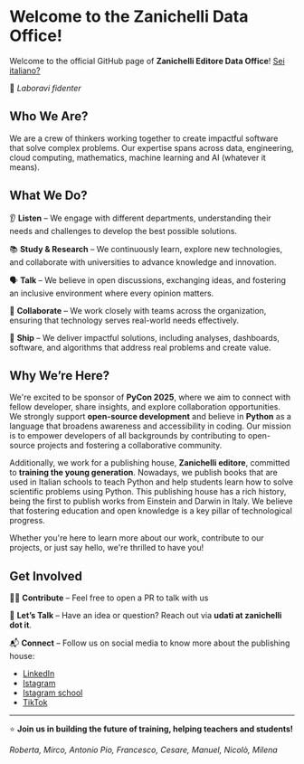 # Welcome to the Zanichelli Data Office!


Welcome to the official GitHub page of **Zanichelli Editore Data Office**! [Sei italiano?](./README_it.md)

🏫 *Laboravi fidenter*

## Who We Are?

We are a crew of thinkers working together to create impactful software that solve complex problems. Our expertise spans across data, engineering, cloud computing, mathematics, machine learning and AI (whatever it means).

## What We Do?

👂 **Listen** – We engage with different departments, understanding their needs and challenges to develop the best possible solutions.

📚 **Study & Research** – We continuously learn, explore new technologies, and collaborate with universities to advance knowledge and innovation.

🗣 **Talk** – We believe in open discussions, exchanging ideas, and fostering an inclusive environment where every opinion matters.

🤝 **Collaborate** – We work closely with teams across the organization, ensuring that technology serves real-world needs effectively.

🚀 **Ship** – We deliver impactful solutions, including analyses, dashboards, software, and algorithms that address real problems and create value.

## Why We’re Here?

We're excited to be sponsor of **PyCon 2025**, where we aim to connect with fellow developer, share insights, and explore collaboration opportunities. We strongly support **open-source development** and believe in **Python** as a language that broadens awareness and accessibility in coding. Our mission is to empower developers of all backgrounds by contributing to open-source projects and fostering a collaborative community.

Additionally, we work for a publishing house, **Zanichelli editore**, committed to **training the young generation**. Nowadays, we publish books that are used in Italian schools to teach Python and help students learn how to solve scientific problems using Python. This publishing house has a rich history, being the first to publish works from Einstein and Darwin in Italy. We believe that fostering education and open knowledge is a key pillar of technological progress.

Whether you're here to learn more about our work, contribute to our projects, or just say hello, we're thrilled to have you!

## Get Involved

👨‍💻 **Contribute** – Feel free to open a PR to talk with us

🎤 **Let’s Talk** – Have an idea or question? Reach out via **udati at zanichelli dot it**.

📬 **Connect** – Follow us on social media to know more about the publishing house:

- [LinkedIn](https://www.linkedin.com/company/zanichelli-editore-s.p.a/)
- [Istagram](https://www.instagram.com/zanichellieditore/)
- [Istagram school](https://www.instagram.com/zanichelliscuola/)
- [TikTok](https://www.tiktok.com/@zanichelli_editore)

---

⭐ **Join us in building the future of training, helping teachers and students!**

*Roberta,
Mirco,
Antonio Pio,
Francesco,
Cesare,
Manuel,
Nicolò,
Milena*